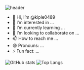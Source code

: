 ![header](https://capsule-render.vercel.app/api?type=waving&color=timeGradient&height=160&section=header&text=Myeong%20An's%20Github&fontSize=60&fontAlignY=30)

- 👋 Hi, I’m @kiple0489
- 👀 I’m interested in ...
- 🌱 I’m currently learning ...
- 💞️ I’m looking to collaborate on ...
- 📫 How to reach me ...
- 😄 Pronouns: ...
- ⚡ Fun fact: ...

![GitHub stats](https://github-readme-stats.vercel.app/api?username=kiple0489&rank_icon=github&show_icons=true&theme=buefy&card_width=400)
![Top Langs](https://github-readme-stats.vercel.app/api/top-langs/?username=kiple0489&layout=donut&card_width=400)
